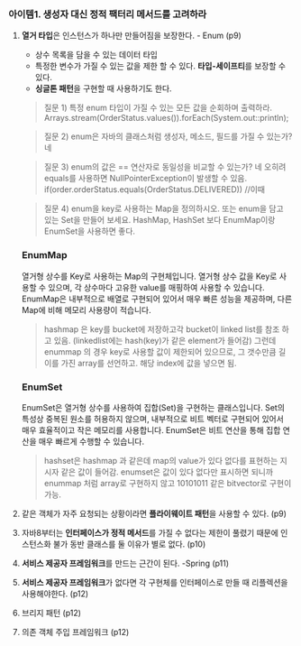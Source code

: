 ### 아이템1. 생성자 대신 정적 팩터리 메서드를 고려하라
1. **열거 타입**은 인스턴스가 하나만 만들어짐을 보장한다. - Enum (p9)
   - 상수 목록을 담을 수 있는 데이터 타입
   - 특정한 변수가 가질 수 있는 값을 제한 할 수 있다. **타입-세이프티**를 보장할 수 있다.
   - **싱글톤 패턴**을 구현할 때 사용하기도 한다.
   > 질문 1) 특정 enum 타입이 가질 수 있는 모든 값을 순회하며 출력하라.
Arrays.stream(OrderStatus.values()).forEach(System.out::println);

    > 질문 2) enum은 자바의 클래스처럼 생성자, 메소드, 필드를 가질 수 있는가?
    네

    > 질문 3) enum의 값은 == 연산자로 동일성을 비교할 수 있는가?
네 오히려 equals를 사용하면 NullPointerException이 발생할 수 있음. <br>
   if(order.orderStatus.equals(OrderStatus.DELIVERED)) //이때

   > 질문 4) enum을 key로 사용하는 Map을 정의하시오. 또는 enum을 담고 있는 Set을 만들어 보세요.
HashMap, HashSet 보다 EnumMap이랑 EnumSet을 사용하면 좋다.
   
    ### EnumMap
    열거형 상수를 Key로 사용하는 Map의 구현체입니다. 
    열거형 상수 값을 Key로 사용할 수 있으며, 각 상수마다 고유한 value를 매핑하여 사용할 수 있습니다. 
    EnumMap은 내부적으로 배열로 구현되어 있어서 매우 빠른 성능을 제공하며, 다른 Map에 비해 메모리 사용량이 적습니다.
    > hashmap 은 key를 bucket에 저장하고각 bucket이 linked list를 참조 하고 있음.
    (linkedlist에는 hash(key)가 같은 element가 들어감) 그런데 enummap 의 경우 key로 사용할 값이 제한되어 있으므로, 그 갯수만큼 길이를 가진 array를 선언하고. 해당 index에 값을 넣으면 됨.

    ### EnumSet
    EnumSet은 열거형 상수를 사용하여 집합(Set)을 구현하는 클래스입니다. 
    Set의 특성상 중복된 원소를 허용하지 않으며, 내부적으로 비트 벡터로 구현되어 있어서 매우 효율적이고 작은 메모리를 사용합니다. 
    EnumSet은 비트 연산을 통해 집합 연산을 매우 빠르게 수행할 수 있습니다. 
    > hashset은 hashmap 과 같은데 map의 value가 있다 없다를 표현하는 지시자 같은 값이 들어감. 
   > enumset은 값이 있다 없다만 표시하면 되니까 enummap 처럼 array로 구현하지 않고 10101011 같은 bitvector로 구현이 가능.

2. 같은 객체가 자주 요청되는 상황이라면 **플라이웨이트 패턴**을 사용할 수 있다. (p9)
3. 자바8부터는 **인터페이스가 정적 메서드**를 가질 수 없다는 제한이 풀렸기 때문에 인스턴스화 불가 동반 클래스를 둘 이유가 별로 없다. (p10)
4. **서비스 제공자 프레임워크**를 만드는 근간이 된다. -Spring (p11)
5. **서비스 제공자 프레임워크**가 없다면 각 구현체를 인터페이스로 만들 때 리플렉션을 사용해야한다. (p12)
6. 브리지 패턴 (p12)
7. 의존 객체 주입 프레임워크 (p12)